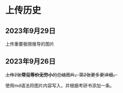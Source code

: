 # 上传历史
## 2023年9月29日
上传重要极限推导的图片
## 2023年9月26日
~~上传2张**常见等价无穷小**的总结图片。第2张更多更详细。~~

使用md语法将图片内容写入，并根据考研书添加一条。
